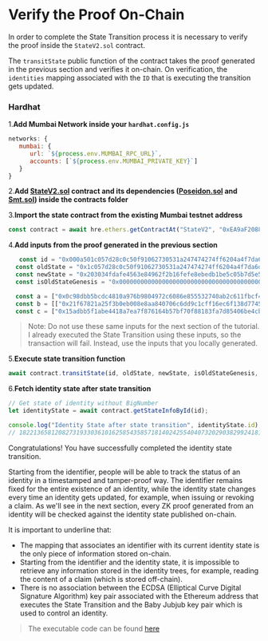 # Verify the Proof On-Chain

In order to complete the State Transition process it is necessary to verify the proof inside the `StateV2.sol` contract.

The `transitState` public function of the contract takes the proof generated in the previous section and verifies it on-chain. On verification, the `identities` mapping associated with the `ID` that is executing the transition gets updated.

### Hardhat

1.**Add Mumbai Network inside your `hardhat.config.js`**

```js
networks: {
   mumbai: {
      url: `${process.env.MUMBAI_RPC_URL}`,
      accounts: [`${process.env.MUMBAI_PRIVATE_KEY}`]
   }
}
```

2.**Add [StateV2.sol](https://github.com/iden3/contracts/blob/master/contracts/state/StateV2.sol#L148) contract and its dependencies ([Poseidon.sol](https://github.com/iden3/contracts/blob/master/contracts/lib/Poseidon.sol) and [Smt.sol](https://github.com/iden3/contracts/blob/master/contracts/lib/Smt.sol)) inside the contracts folder**

3.**Import the state contract from the existing Mumbai testnet address**

```js
const contract = await hre.ethers.getContractAt("StateV2", "0xEA9aF2088B4a9770fC32A12fD42E61BDD317E655");
```

4.**Add inputs from the proof generated in the previous section**

```js
   const id = "0x000a501c057d28c0c50f91062730531a247474274ff6204a4f7da6d4bcb70000"
  const oldState = "0x1c057d28c0c50f91062730531a247474274ff6204a4f7da6d4bcb7d23be4d605"
  const newState = "0x203034fdafe4563e84962f2b16fefe8ebedb1be5c05b7d5e5e30898d799192fd"
  const isOldStateGenesis = "0x0000000000000000000000000000000000000000000000000000000000000001"

  const a = ["0x0c98dbb5bcdc4810a976b9804972c6086e855532740ab2c611fbcf4a5d939f91", "0x1f3b6aa1cfe69a2a3f5e8e7db5ccae0d269fc66be6d0c364469486d5718431ee"]
  const b = [["0x21f67821a25f3b0eb008e8aa840706c6dd9c1cff16ec6f138d7745aff350dbbb", "0x255b9f12a90b1f1089af5edcda19fb6d592096f6ba7ce2438ce4ecc48399687d"],["0x1568f9a5a84d72a31b90d26b5035030b0b02544dcba18f0a3740f80b9632942d", "0x28dcba6dd58878a3383fd556d27118a3e905f424d23afa30b71de3ac000822de"]]
  const c = ["0x15adbb5f1abe4418a7ea7f876164b57bf70f88183fa7d85406be4cb5f8fee261", "0x04466d6e7131a89fdcf5136b52ed2b52e00755ad77c97bb87e8afa690eeef5e4"]
```

> Note: Do not use these same inputs for the next section of the tutorial. I already executed the State Transition using these inputs, so the transaction will fail. Instead, use the inputs that you locally generated.

5.**Execute state transition function**

```js
await contract.transitState(id, oldState, newState, isOldStateGenesis, a, b, c);
```

6.**Fetch identity state after state transition**

```js
// Get state of identity without BigNumber
let identityState = await contract.getStateInfoById(id);

console.log("Identity State after state transition", identityState.id);
// 18221365812082731933036101625854358571814024255404073202903829924181114880
```

Congratulations! You have successfully completed the identity state transition. 

Starting from the identifier, people will be able to track the status of an identity in a timestamped and tamper-proof way. The identifier remains fixed for the entire existence of an identity, while the identity state changes every time an identity gets updated, for example, when issuing or revoking a claim. As we'll see in the next section, every ZK proof generated from an identity will be checked against the identity state published on-chain.

It is important to underline that:

- The mapping that associates an identifier with its current identity state is the only piece of information stored on-chain. 
- Starting from the identifier and the identity state, it is impossible to retrieve any information stored in the identity trees, for example, reading the content of a claim (which is stored off-chain).
- There is no association between the ECDSA (Elliptical Curve Digital Signature Algorithm) key pair associated with the Ethereum address that executes the State Transition and the Baby Jubjub key pair which is used to control an identity.

> The executable code can be found [here](https://github.com/0xPolygonID/tutorial-examples/tree/main/hardhat-transit-state)
